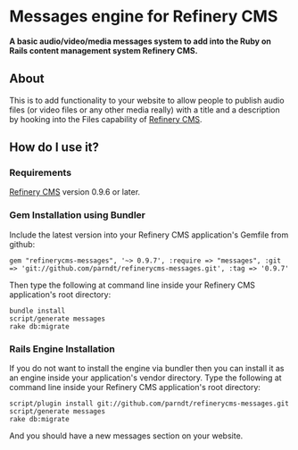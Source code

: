 # Messages engine for Refinery CMS

__A basic audio/video/media messages system to add into the Ruby on Rails content management system Refinery CMS.__

## About

This is to add functionality to your website to allow people to publish audio files (or video files or any other media really) with a title and a description by hooking into the Files capability of [Refinery CMS](http://refinerycms.com).

## How do I use it?

### Requirements

[Refinery CMS](http://refinerycms.com) version 0.9.6 or later.

### Gem Installation using Bundler

Include the latest version into your Refinery CMS application's Gemfile from github:

    gem "refinerycms-messages", '~> 0.9.7', :require => "messages", :git => 'git://github.com/parndt/refinerycms-messages.git', :tag => '0.9.7'

Then type the following at command line inside your Refinery CMS application's root directory:

    bundle install
    script/generate messages
    rake db:migrate

### Rails Engine Installation

If you do not want to install the engine via bundler then you can install it as an engine inside your application's vendor directory.
Type the following at command line inside your Refinery CMS application's root directory:

    script/plugin install git://github.com/parndt/refinerycms-messages.git
    script/generate messages
    rake db:migrate

And you should have a new messages section on your website.